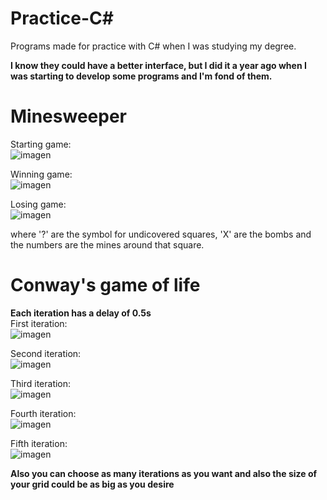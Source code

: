 # Practice-C#
Programs made for practice with C# when I was studying my degree.

**I know they could have a better interface, but I did it a year ago when I was starting to develop some programs and I'm fond of them.**

# Minesweeper

Starting game: </br>
![imagen](https://github.com/Ahrkhael/Practice-C-/assets/137686345/dbf1024f-e783-4843-954e-852dfb56e32b)

Winning game: </br>
![imagen](https://github.com/Ahrkhael/Practice-C-/assets/137686345/fc1a6b7e-c3c5-4732-a02c-aa972e00b0a4)

Losing game: </br>
![imagen](https://github.com/Ahrkhael/Practice-C-/assets/137686345/d5f886de-2774-484d-974e-3a1eb69723b7)

where '?' are the symbol for undicovered squares, 'X' are the bombs and the numbers are the mines around that square.

# Conway's game of life

**Each iteration has a delay of 0.5s** </br>
First iteration: </br>
![imagen](https://github.com/Ahrkhael/Practice-C-/assets/137686345/a3fb61d7-abfe-4af2-af3b-560543c869e0)

Second iteration: </br>
![imagen](https://github.com/Ahrkhael/Practice-C-/assets/137686345/f86cecd1-b126-44ea-8367-507f3c445c9d)

Third iteration: </br>
![imagen](https://github.com/Ahrkhael/Practice-C-/assets/137686345/fc6be6cb-7595-465d-8062-b3feee9740aa)

Fourth iteration: </br>
![imagen](https://github.com/Ahrkhael/Practice-C-/assets/137686345/b2814ae1-b10d-47ba-96de-93b78f01e6ed)

Fifth iteration: </br>
![imagen](https://github.com/Ahrkhael/Practice-C-/assets/137686345/9182fb27-000b-4cef-838b-c63a2203c81d)

**Also you can choose as many iterations as you want and also the size of your grid could be as big as you desire**
